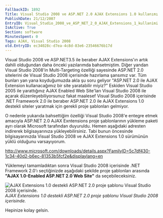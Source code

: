 ```yaml
---
FallbackID: 1892
Title: Visual Studio 2008 ve ASP.NET 2.0 AJAX Extensions 1.0 kullanımı
PublishDate: 21/12/2007
EntryID: Visual_Studio_2008_ve_ASP_NET_2_0_AJAX_Extensions_1_kullanimi
IsActive: True
Section: software
MinutesSpent: 0
Tags: AJAX, Visual Studio 2008
old.EntryID: ec34028c-d7ea-4c8d-83e6-23546676b17d
---
```

Visual Studio 2008 ve ASP.NET3.5 ile beraber AJAX Extensions'ın artık
dahili olduğundan daha önceki yazılarımda bahsetmiştim. Diğer yandan
Visual Studio 2008'in Multi-Targeting özelliği sayesinde ASP.NET 2.0
sitelerini de Visual Studio 2008 içerisinde hazırlama şansımız var. Tüm
bunları yan yana koyduğumuzda akla şu soru geliyor "ASP.NET 2.0 ile AJAX
Extension kullanacağımız bir site yaratabilir miyiz?" Eskiden Visual
Studio 2005 ile yarattığınız AJAX Enabled Web Site'ları Visual Studio
2008 ile açarak düzenleyebiliyorsunuz fakat maalesef Visual Studio 2008
içerisinde .NET Framework 2.0 ile beraber ASP.NET 2.0 ile AJAX
Extensions 1.0 destekli siteler yaratmak için gerekli proje şablonları
gelmiyor.

O nedenle yukarıda bahsettiğim özelliği Visual Studio 2008'e entegre
etmek amacıyla ASP.NET 2.0 AJAX Exntensions proje şablonlarının yükleme
paketi ayrı olarak Microsoft tarafından duyuruldu. Hemen aşağıdaki
adresten indirerek bilgisayarınıza yükleyebilirsiniz. Tabi bunun
öncesinde bilgisayarınızda Visual Studio 2008 ve AJAX Extensions 1.0
sürümünün yüklü olduğunu varsayıyorum.

<http://www.microsoft.com/downloads/details.aspx?FamilyID=5c7df430-1c34-40d2-b6ec-81353b5fcf2e&displaylang=en>

Yüklemeyi tamamladıktan sonra Visual Studio 2008 içerisinde .NET
Framework 2.0'ı seçtiğinizde aşağıdaki şekilde proje şablonları arasında
**"AJAX 1.0-Enabled ASP.NET 2.0 Web Site"** da seçebileceksiniz.

![AJAX Extensions 1.0 destekli ASP.NET 2.0 proje şablonu Visual Studio
2008
içerisinde.](media/Visual_Studio_2008_ve_ASP_NET_2_0_AJAX_Extensions_1_kullanimi/20122007_1.png)\
*AJAX Extensions 1.0 destekli ASP.NET 2.0 proje şablonu Visual Studio
2008 içerisinde.*

Hepinize kolay gelsin.


